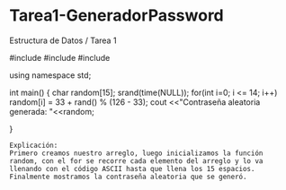 # Tarea1-GeneradorPassword
Estructura de Datos / Tarea 1

#include<iostream>
#include<ctime>
#include<cstdlib>

using namespace std;

int main()
{
    char random[15];
    srand(time(NULL));
    for(int i=0; i <= 14; i++)
    random[i] = 33 + rand() % (126 - 33);
    cout <<"Contraseña aleatoria generada: "<<random;
    
}
                                                     
    Explicación:
    Primero creamos nuestro arreglo, luego inicializamos la función random, con el for se recorre cada elemento del arreglo y lo va llenando con el código ASCII hasta que llena los 15 espacios. Finalmente mostramos la contraseña aleatoria que se generó.
